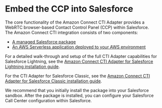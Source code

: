 # Embed the CCP into Salesforce<a name="salesforce-integration"></a>

The core functionality of the Amazon Connect CTI Adapter provides a WebRTC browser\-based Contact Control Panel \(CCP\) within Salesforce\. The Amazon Connect CTI integration consists of two components: 
+ [A managed Salesforce package](https://appexchange.salesforce.com/appxListingDetail?listingId=a0N3A00000EJH4yUAH)
+ [An AWS Serverless application deployed to your AWS environment](https://serverlessrepo.aws.amazon.com/applications/arn:aws:serverlessrepo:us-west-2:821825267871:applications~AmazonConnectSalesforceLambda) 

 For a detailed walk\-through and setup of the full CTI Adapter capabilities for Salesforce Lightning, see the  [Amazon Connect CTI Adapter for Salesforce Lightning installation guide](https://amazon-connect.github.io/amazon-connect-salesforce-cti/docs/lightning/notices/)\. 

 For the CTI Adapter for Salesforce Classic, see the [Amazon Connect CTI Adapter for Salesforce Classic installation guide](https://amazon-connect.github.io/amazon-connect-salesforce-cti/docs/classic/notices/)\. 

We recommend that you initially install the package into your Salesforce sandbox\. After the package is installed, you can configure your Salesforce Call Center configuration within Salesforce\.
